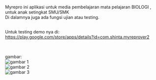 Myrepro ini aplikasi untuk media pembelajaran mata pelajaran BIOLOGI , untuk anak setingkat SMU/SMK </br>
Di dalamnya juga ada fungsi ujian atau testing.</br></br>

Untuk testing demo nya di:</br>
https://play.google.com/store/apps/details?id=com.shinta.myreprover2

</br></br>
gambar:</br>
<img src="https://i.postimg.cc/pLRtDQdd/20201001-043015.jpg" alt="gambar 1" />
</br>
<img src="https://i.postimg.cc/W1XxgQK9/20201001-043339.jpg" alt="gambar 2" />
</br>
<img src="https://i.postimg.cc/59LGnHTQ/20201005023903.jpg" alt="gambar 3" />
</br>
